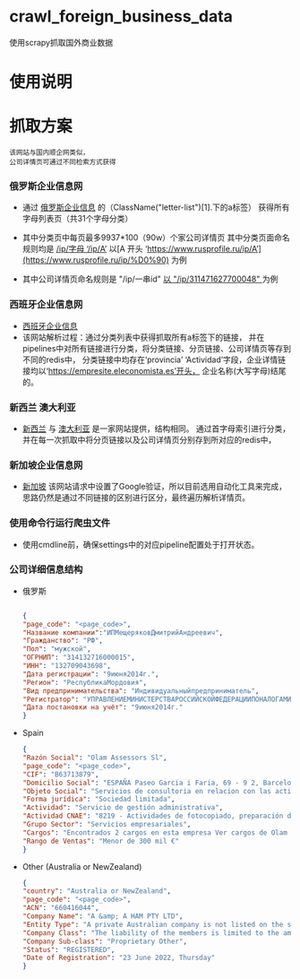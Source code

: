 # crawl_foreign_business_data

使用scrapy抓取国外商业数据

# 使用说明



# 抓取方案

    该网站与国内顺企网类似，
    公司详情页可通过不同检索方式获得

### 俄罗斯企业信息网

- 通过 [俄罗斯企业信息](https://www.rusprofile.ru/) 的（ClassName("letter-list")[1].下的a标签） 获得所有字母列表页（共31个字母分类）

- 其中分类页中每页最多9937*100（90w）个家公司详情页 其中分类页面命名规则均是 [/ip/字母 ‘/ip/А’](/ip/А)
  以[A 开头 ‘https://www.rusprofile.ru/ip/A’](https://www.rusprofile.ru/ip/%D0%90) 为例

- 其中公司详情页命名规则是 "/ip/一串id" [以 "/ip/311471627700048" ](https://www.rusprofile.ru/ip/311471627700048) 为例

### 西班牙企业信息网

- [西班牙企业信息](https://empresite.eleconomista.es/)
- 该网站解析过程：通过分类列表中获得抓取所有a标签下的链接， 并在pipelines中对所有链接进行分类，将分类链接、分页链接、公司详情页等存到不同的redis中， 分类链接中均存在‘provincia’
  ‘Actividad’字段，企业详情链接均以‘https://empresite.eleconomista.es’开头， 企业名称(大写字母)结尾的。

### 新西兰 澳大利亚

- [新西兰](https://www.nzlbusiness.com/) 与 [澳大利亚](https://www.aus61business.com/)
  是一家网站提供，结构相同。 通过首字母索引进行分类，并在每一次抓取中将分页链接以及公司详情页分别存到所对应的redis中，

### 新加坡企业信息网

- [新加坡](https://www.sgpbusiness.com/activities/industrial-classification/)
  该网站请求中设置了Google验证，所以目前选用自动化工具来完成， 思路仍然是通过不同链接的区别进行区分，最终遍历解析详情页。

### 使用命令行运行爬虫文件

- 使用cmdline前，确保settings中的对应pipeline配置处于打开状态。

### 公司详细信息结构

- 俄罗斯

  ```json

  {
  "page_code": "<page_code>",
  "Название компании":"ИПМещеряковДмитрийАндреевич",
  "Гражданство": "РФ",
  "Пол": "мужской",
  "ОГРНИП": "314132716000015",
  "ИНН": "132709043698",
  "Дата регистрации": "9июня2014г.",
  "Регион": "РеспубликаМордовия",
  "Вид предпринимательства": "Индивидуальныйпредприниматель",
  "Регистратор": "УПРАВЛЕНИЕМИНИСТЕРСТВАРОССИЙСКОЙФЕДЕРАЦИИПОНАЛОГАМИСБОРАМПОРЕСПУБЛИКЕМОРДОВИЯ",
  "Дата постановки на учёт": "9июня2014г." 
  }

  ```
- Spain

  ```json
  {
  "Razón Social": "Olam Assessors Sl",
  "page_code": "<page_code>",
  "CIF": "B63713879", 
  "Domicilio Social": "ESPAÑA Paseo Garcia i Faria, 69 - 9 2, Barcelona, 08019 , barcelona ¿Cómo llegar?", 
  "Objeto Social": "Servicios de consultoria en relacion con las actividades de desarrollo, adquisicion, gestion y explotacion de residencias para personas de la tercera edad y de la salud mental.etc", 
  "Forma jurídica": "Sociedad limitada", 
  "Actividad": "Servicio de gestión administrativa", 
  "Actividad CNAE": "8219 - Actividades de fotocopiado, preparación de documentos y otras actividades especializadas de oficinaConsulta los datos comerciales y CIF de Olam Assessors Sl", 
  "Grupo Sector": "Servicios empresariales", 
  "Cargos": "Encontrados 2 cargos en esta empresa Ver cargos de Olam Assessors Sl", 
  "Rango de Ventas": "Menor de 300 mil €"
  }
  ```

- Other (Australia or NewZealand)

  ```json
  {
  "country": "Australia or NewZealand",
  "page_code": "<page_code>",
  "ACN": "660416044", 
  "Company Name": "A &amp; A HAM PTY LTD", 
  "Entity Type": "A private Australian company is not listed on the stock exchange and is not included in the description of Australian public company or cooperative.", 
  "Company Class": "The liability of the members is limited to the amount unpaid on their shares. Shareholders are not required to contribute any further monies (in the case of a winding up) if the shares they have taken up are fully paid.", 
  "Company Sub-class": "Proprietary Other", 
  "Status": "REGISTERED", 
  "Date of Registration": "23 June 2022, Thursday"
  }
  ```